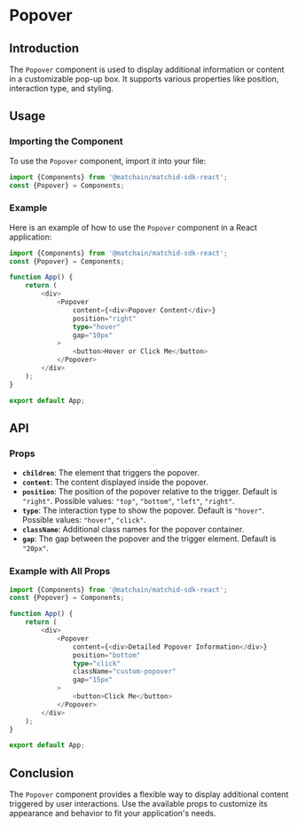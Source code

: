 # Popover

## Introduction

The `Popover` component is used to display additional information or content in a customizable pop-up box. It supports various properties like position, interaction type, and styling.

## Usage

### Importing the Component

To use the `Popover` component, import it into your file:

```typescript
import {Components} from '@matchain/matchid-sdk-react';
const {Popover} = Components;
```

### Example

Here is an example of how to use the `Popover` component in a React application:

```typescript
import {Components} from '@matchain/matchid-sdk-react';
const {Popover} = Components;

function App() {
    return (
        <div>
            <Popover 
                content={<div>Popover Content</div>} 
                position="right" 
                type="hover" 
                gap="10px"
            >
                <button>Hover or Click Me</button>
            </Popover>
        </div>
    );
}

export default App;
```

## API

### Props

- **`children`**: The element that triggers the popover.
- **`content`**: The content displayed inside the popover.
- **`position`**: The position of the popover relative to the trigger. Default is `"right"`. Possible values: `"top"`, `"bottom"`, `"left"`, `"right"`.
- **`type`**: The interaction type to show the popover. Default is `"hover"`. Possible values: `"hover"`, `"click"`.
- **`className`**: Additional class names for the popover container.
- **`gap`**: The gap between the popover and the trigger element. Default is `"20px"`.

### Example with All Props

```typescript
import {Components} from '@matchain/matchid-sdk-react';
const {Popover} = Components;

function App() {
    return (
        <div>
            <Popover
                content={<div>Detailed Popover Information</div>}
                position="bottom"
                type="click"
                className="custom-popover"
                gap="15px"
            >
                <button>Click Me</button>
            </Popover>
        </div>
    );
}

export default App;
```

## Conclusion

The `Popover` component provides a flexible way to display additional content triggered by user interactions. Use the available props to customize its appearance and behavior to fit your application's needs.